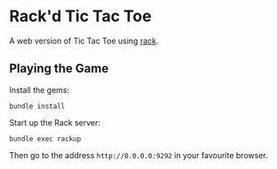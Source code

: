 # Rack'd Tic Tac Toe

A web version of Tic Tac Toe using [rack](http://rack.github.io/).

## Playing the Game

Install the gems:

    bundle install

Start up the Rack server:

    bundle exec rackup

Then go to the address `http://0.0.0.0:9292` in your favourite browser.
